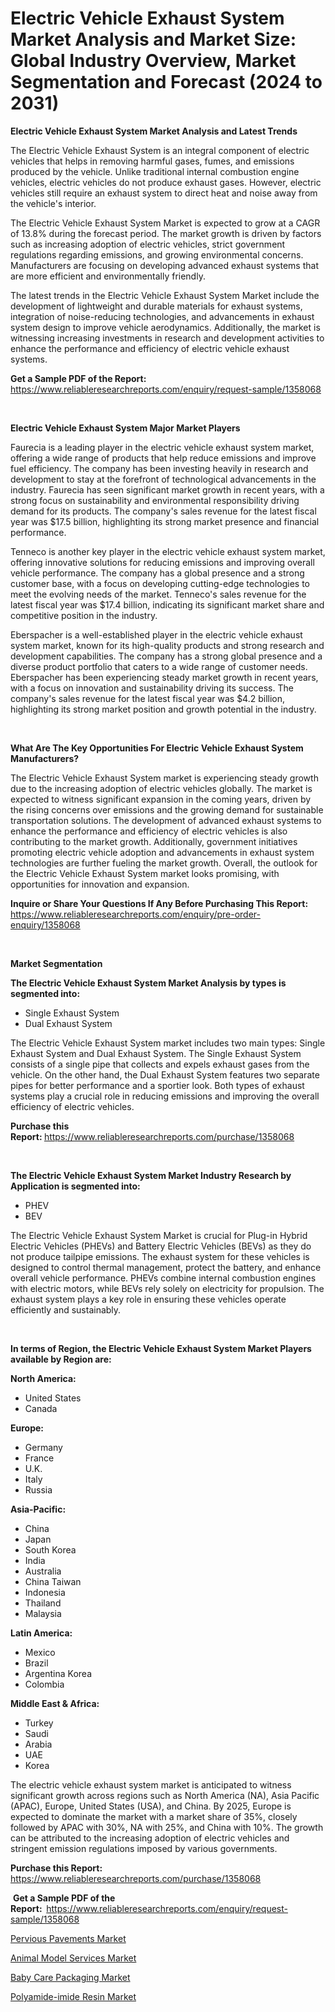 <p><h1>Electric Vehicle Exhaust System Market Analysis and Market Size: Global Industry Overview, Market Segmentation and Forecast (2024 to 2031)</h1></p><p><strong>Electric Vehicle Exhaust System Market Analysis and Latest Trends</strong></p>
<p><p>The Electric Vehicle Exhaust System is an integral component of electric vehicles that helps in removing harmful gases, fumes, and emissions produced by the vehicle. Unlike traditional internal combustion engine vehicles, electric vehicles do not produce exhaust gases. However, electric vehicles still require an exhaust system to direct heat and noise away from the vehicle's interior.</p><p>The Electric Vehicle Exhaust System Market is expected to grow at a CAGR of 13.8% during the forecast period. The market growth is driven by factors such as increasing adoption of electric vehicles, strict government regulations regarding emissions, and growing environmental concerns. Manufacturers are focusing on developing advanced exhaust systems that are more efficient and environmentally friendly.</p><p>The latest trends in the Electric Vehicle Exhaust System Market include the development of lightweight and durable materials for exhaust systems, integration of noise-reducing technologies, and advancements in exhaust system design to improve vehicle aerodynamics. Additionally, the market is witnessing increasing investments in research and development activities to enhance the performance and efficiency of electric vehicle exhaust systems.</p></p>
<p><strong>Get a Sample PDF of the Report:&nbsp;</strong> <a href="https://www.reliableresearchreports.com/enquiry/request-sample/1358068">https://www.reliableresearchreports.com/enquiry/request-sample/1358068</a></p>
<p>&nbsp;</p>
<p><strong>Electric Vehicle Exhaust System Major Market Players</strong></p>
<p><p>Faurecia is a leading player in the electric vehicle exhaust system market, offering a wide range of products that help reduce emissions and improve fuel efficiency. The company has been investing heavily in research and development to stay at the forefront of technological advancements in the industry. Faurecia has seen significant market growth in recent years, with a strong focus on sustainability and environmental responsibility driving demand for its products. The company's sales revenue for the latest fiscal year was $17.5 billion, highlighting its strong market presence and financial performance.</p><p>Tenneco is another key player in the electric vehicle exhaust system market, offering innovative solutions for reducing emissions and improving overall vehicle performance. The company has a global presence and a strong customer base, with a focus on developing cutting-edge technologies to meet the evolving needs of the market. Tenneco's sales revenue for the latest fiscal year was $17.4 billion, indicating its significant market share and competitive position in the industry.</p><p>Eberspacher is a well-established player in the electric vehicle exhaust system market, known for its high-quality products and strong research and development capabilities. The company has a strong global presence and a diverse product portfolio that caters to a wide range of customer needs. Eberspacher has been experiencing steady market growth in recent years, with a focus on innovation and sustainability driving its success. The company's sales revenue for the latest fiscal year was $4.2 billion, highlighting its strong market position and growth potential in the industry.</p></p>
<p>&nbsp;</p>
<p><strong>What Are The Key Opportunities For Electric Vehicle Exhaust System Manufacturers?</strong></p>
<p><p>The Electric Vehicle Exhaust System market is experiencing steady growth due to the increasing adoption of electric vehicles globally. The market is expected to witness significant expansion in the coming years, driven by the rising concerns over emissions and the growing demand for sustainable transportation solutions. The development of advanced exhaust systems to enhance the performance and efficiency of electric vehicles is also contributing to the market growth. Additionally, government initiatives promoting electric vehicle adoption and advancements in exhaust system technologies are further fueling the market growth. Overall, the outlook for the Electric Vehicle Exhaust System market looks promising, with opportunities for innovation and expansion.</p></p>
<p><strong>Inquire or Share Your Questions If Any Before Purchasing This Report:</strong> <a href="https://www.reliableresearchreports.com/enquiry/pre-order-enquiry/1358068">https://www.reliableresearchreports.com/enquiry/pre-order-enquiry/1358068</a></p>
<p>&nbsp;</p>
<p><strong>Market Segmentation</strong></p>
<p><strong>The Electric Vehicle Exhaust System Market Analysis by types is segmented into:</strong></p>
<p><ul><li>Single Exhaust System</li><li>Dual Exhaust System</li></ul></p>
<p><p>The Electric Vehicle Exhaust System market includes two main types: Single Exhaust System and Dual Exhaust System. The Single Exhaust System consists of a single pipe that collects and expels exhaust gases from the vehicle. On the other hand, the Dual Exhaust System features two separate pipes for better performance and a sportier look. Both types of exhaust systems play a crucial role in reducing emissions and improving the overall efficiency of electric vehicles.</p></p>
<p><strong>Purchase this Report:&nbsp;</strong><a href="https://www.reliableresearchreports.com/purchase/1358068">https://www.reliableresearchreports.com/purchase/1358068</a></p>
<p>&nbsp;</p>
<p><strong>The Electric Vehicle Exhaust System Market Industry Research by Application is segmented into:</strong></p>
<p><ul><li>PHEV</li><li>BEV</li></ul></p>
<p><p>The Electric Vehicle Exhaust System Market is crucial for Plug-in Hybrid Electric Vehicles (PHEVs) and Battery Electric Vehicles (BEVs) as they do not produce tailpipe emissions. The exhaust system for these vehicles is designed to control thermal management, protect the battery, and enhance overall vehicle performance. PHEVs combine internal combustion engines with electric motors, while BEVs rely solely on electricity for propulsion. The exhaust system plays a key role in ensuring these vehicles operate efficiently and sustainably.</p></p>
<p>&nbsp;</p>
<p><strong>In terms of Region, the Electric Vehicle Exhaust System Market Players available by Region are:</strong></p>
<p>
    <p> <strong> North America: </strong>
        <ul>
            <li>United States</li>
            <li>Canada</li>
        </ul>
        </p> 
    <p> <strong> Europe: </strong>
        <ul>
            <li>Germany</li>
            <li>France</li>
            <li>U.K.</li>
            <li>Italy</li>
            <li>Russia</li>
        </ul>
        </p> 
    <p> <strong> Asia-Pacific: </strong>
        <ul>
            <li>China</li>
            <li>Japan</li>
            <li>South Korea</li>
            <li>India</li>
            <li>Australia</li>
            <li>China Taiwan</li>
            <li>Indonesia</li>
            <li>Thailand</li>
            <li>Malaysia</li>
        </ul>
        </p> 
    <p> <strong> Latin America: </strong>
        <ul>
            <li>Mexico</li>
            <li>Brazil</li>
            <li>Argentina Korea</li>
            <li>Colombia</li>
        </ul>
        </p> 
    <p> <strong> Middle East & Africa: </strong>
        <ul>
            <li>Turkey</li>
            <li>Saudi</li>
            <li>Arabia</li>
            <li>UAE</li>
            <li>Korea</li>
        </ul>
    </p>
    </p>
<p><p>The electric vehicle exhaust system market is anticipated to witness significant growth across regions such as North America (NA), Asia Pacific (APAC), Europe, United States (USA), and China. By 2025, Europe is expected to dominate the market with a market share of 35%, closely followed by APAC with 30%, NA with 25%, and China with 10%. The growth can be attributed to the increasing adoption of electric vehicles and stringent emission regulations imposed by various governments.</p></p>
<p><strong>Purchase this Report: </strong><a href="https://www.reliableresearchreports.com/purchase/1358068">https://www.reliableresearchreports.com/purchase/1358068</a></p>
<p>&nbsp;<strong>Get a Sample PDF of the Report:&nbsp;&nbsp;</strong><a href="https://www.reliableresearchreports.com/enquiry/request-sample/1358068">https://www.reliableresearchreports.com/enquiry/request-sample/1358068</a></p>
<p><strong></strong></p>
<p><p><a href="https://gentle-editor-9db.notion.site/Pervious-Pavements-Market-Furnish-Information-about-Market-Size-Market-Share-Market-Dynamics-and--bfa7c78209474ba58b0d5027ad31b980">Pervious Pavements Market</a></p><p><a href="https://view.publitas.com/reportprime-1/global-animal-model-services-market-size-and-market-trends-insights-and-projections-from-2023-to-2030/">Animal Model Services Market</a></p><p><a href="https://view.publitas.com/reportprime-1/global-baby-care-packaging-market-size-and-market-trends-insights-and-projections-from-2023-to-2030/">Baby Care Packaging Market</a></p><p><a href="https://view.publitas.com/reportprime-1/polyamide-imide-resin-market-insights-market-players-and-forecast-till-2030/">Polyamide-imide Resin Market</a></p></p>